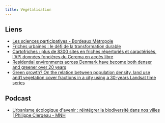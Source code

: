```yaml
---
title: Végétalisation
---
```


## Liens

* [Les sciences participatives - Bordeaux Métropole](https://www.bordeaux-metropole.fr/a-votre-service/participer-a-vie-metropole/sciences-participatives?utm_medium=social&utm_source=twitter)
* [Friches urbaines : le défi de la transformation durable](https://www.lesechos.fr/weekend/planete/friches-urbaines-le-defi-de-la-transformation-durable-1944372)
* [Cartofriches : plus de 8300 sites en friches répertoriés et caractérisés, l'API données foncières du Cerema en accès libre](https://www.cerema.fr/fr/actualites/cartofriches-plus-8300-sites-friches-repertories)
* [Residential environments across Denmark have
become both denser and greener over 20 years](https://iopscience.iop.org/article/10.1088/1748-9326/abcf7a/pdf)
* [Green growth? On the relation between population density, land use and1
vegetation cover fractions in a city using a 30-years Landsat time series](https://thilowellmann.de/wp/wp-content/uploads/2020/06/WellmannEtAl_GreenGrowth_AcceptedManuscript.pdf)


## Podcast

* [Urbanisme écologique d'avenir : réintégrer la biodiversité dans nos villes | Philippe Clergeau - MNH](https://open.spotify.com/episode/7oigEHTUZteXFcfPDpEkMj?si=f345dc7df5904c17&nd=1)
